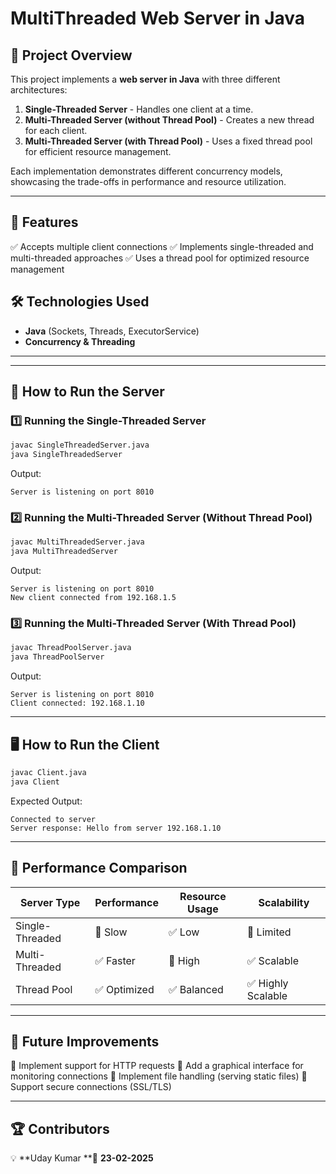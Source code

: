 # MultiThreaded Web Server in Java

## 📌 Project Overview

This project implements a **web server in Java** with three different architectures:

1. **Single-Threaded Server** - Handles one client at a time.
2. **Multi-Threaded Server (without Thread Pool)** - Creates a new thread for each client.
3. **Multi-Threaded Server (with Thread Pool)** - Uses a fixed thread pool for efficient resource management.

Each implementation demonstrates different concurrency models, showcasing the trade-offs in performance and resource utilization.

---

## 🚀 Features

✅ Accepts multiple client connections
✅ Implements single-threaded and multi-threaded approaches
✅ Uses a thread pool for optimized resource management

## 🛠️ Technologies Used

- **Java** (Sockets, Threads, ExecutorService)
- **Concurrency & Threading**

---

---

## 🎯 How to Run the Server

### **1️⃣ Running the Single-Threaded Server**

```sh
javac SingleThreadedServer.java
java SingleThreadedServer
```

Output:

```
Server is listening on port 8010
```

### **2️⃣ Running the Multi-Threaded Server (Without Thread Pool)**

```sh
javac MultiThreadedServer.java
java MultiThreadedServer
```

Output:

```
Server is listening on port 8010
New client connected from 192.168.1.5
```

### **3️⃣ Running the Multi-Threaded Server (With Thread Pool)**

```sh
javac ThreadPoolServer.java
java ThreadPoolServer
```

Output:

```
Server is listening on port 8010
Client connected: 192.168.1.10
```

---

## 🖥️ How to Run the Client

```sh
javac Client.java
java Client
```

Expected Output:

```
Connected to server
Server response: Hello from server 192.168.1.10
```

---

## 📌 Performance Comparison

| Server Type     | Performance | Resource Usage | Scalability       |
| --------------- | ----------- | -------------- | ----------------- |
| Single-Threaded | 🚫 Slow     | ✅ Low          | 🚫 Limited        |
| Multi-Threaded  | ✅ Faster    | 🚫 High        | ✅ Scalable        |
| Thread Pool     | ✅ Optimized | ✅ Balanced     | ✅ Highly Scalable |

---

## 📌 Future Improvements

🔹 Implement support for HTTP requests
🔹 Add a graphical interface for monitoring connections
🔹 Implement file handling (serving static files)
🔹 Support secure connections (SSL/TLS)

---

## 🏆 Contributors

💡 \*\*Uday Kumar \*\*📅 **23-02-2025**





